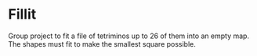 # Fillit
Group project to fit a file of tetriminos up to 26 of them into an empty map. The shapes must fit to make the smallest square possible. 
